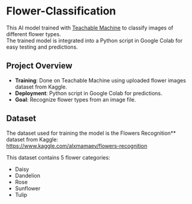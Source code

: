 # Flower-Classification
This AI model trained with [Teachable Machine](https://teachablemachine.withgoogle.com/) to classify images of different flower types.  
The trained model is integrated into a Python script in Google Colab for easy testing and predictions.

##  Project Overview
- **Training**: Done on Teachable Machine using uploaded flower images dataset from Kaggle.
- **Deployment**: Python script in Google Colab for predictions.
- **Goal**: Recognize flower types from an image file.

## Dataset

The dataset used for training the model is the Flowers Recognition** dataset from Kaggle:  
https://www.kaggle.com/alxmamaev/flowers-recognition

This dataset contains 5 flower categories:  
- Daisy  
- Dandelion  
- Rose  
- Sunflower  
- Tulip
